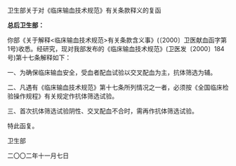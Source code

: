 卫生部关于对《临床输血技术规范》有关条款释义的复函

**总后卫生部：**

你部《关于解释\<临床输血技术规范\>有关条款含义事》(〔2000〕卫医献血函字第1号)收悉。经研究，现对我部发布的《临床输血技术规范》(卫医发〔2000〕184号)第十七条解释如下：

一、为确保临床输血安全，受血者配血试验以交叉配血为主，抗体筛选为辅。

二、凡遇有《临床输血技术规范》第十七条所列情况之一者，必须按《全国临床检验操作规程》有关规定作抗体筛选试验。

三、首次抗体筛选试验阴性、交叉配血不合时，需再作抗体筛选试验。

特此函复。

卫生部

二〇〇二年十一月七日
